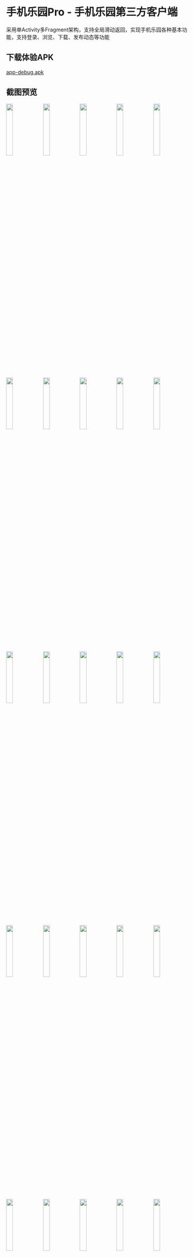 # 手机乐园Pro - 手机乐园第三方客户端
采用单Activity多Fragment架构，支持全局滑动返回，实现手机乐园各种基本功能，支持登录、浏览、下载、发布动态等功能

## 下载体验APK
[app-debug.apk](/app-debug.apk)

## 截图预览
<div>
    <img src="screenshots/screenshot0.jpg" width="19%">
    <img src="screenshots/screenshot1.jpg" width="19%">
    <img src="screenshots/screenshot2.jpg" width="19%">
    <img src="screenshots/screenshot3.jpg" width="19%">
    <img src="screenshots/screenshot4.jpg" width="19%">
    <img src="screenshots/screenshot5.jpg" width="19%">
    <img src="screenshots/screenshot6.jpg" width="19%">
    <img src="screenshots/screenshot7.jpg" width="19%">
    <img src="screenshots/screenshot8.jpg" width="19%">
    <img src="screenshots/screenshot9.jpg" width="19%">
    <img src="screenshots/screenshot10.jpg" width="19%">
    <img src="screenshots/screenshot11.jpg" width="19%">
    <img src="screenshots/screenshot12.jpg" width="19%">
    <img src="screenshots/screenshot13.jpg" width="19%">
    <img src="screenshots/screenshot14.jpg" width="19%">
    <img src="screenshots/screenshot15.jpg" width="19%">
    <img src="screenshots/screenshot16.jpg" width="19%">
    <img src="screenshots/screenshot17.jpg" width="19%">
    <img src="screenshots/screenshot18.jpg" width="19%">
    <img src="screenshots/screenshot19.jpg" width="19%">
    <img src="screenshots/screenshot20.jpg" width="19%">
    <img src="screenshots/screenshot21.jpg" width="19%">
    <img src="screenshots/screenshot22.jpg" width="19%">
    <img src="screenshots/screenshot23.jpg" width="19%">
    <img src="screenshots/screenshot24.jpg" width="19%">
    <img src="screenshots/screenshot25.jpg" width="19%">
    <img src="screenshots/screenshot26.jpg" width="19%">
    <img src="screenshots/screenshot27.jpg" width="19%">
    <img src="screenshots/screenshot28.jpg" width="19%">
    <img src="screenshots/screenshot29.jpg" width="19%">
    <img src="screenshots/screenshot30.jpg" width="19%">
    <img src="screenshots/screenshot31.jpg" width="19%">
    <img src="screenshots/screenshot32.jpg" width="19%">
    <img src="screenshots/screenshot33.jpg" width="19%">
    <img src="screenshots/screenshot34.jpg" width="19%">
    <img src="screenshots/screenshot35.jpg" width="19%">
    <img src="screenshots/screenshot36.jpg" width="19%">
    <img src="screenshots/screenshot37.jpg" width="19%">
    <img src="screenshots/screenshot38.jpg" width="19%">
    <img src="screenshots/screenshot39.jpg" width="19%">
    <img src="screenshots/screenshot40.jpg" width="19%">
    <img src="screenshots/screenshot41.jpg" width="19%">
    <img src="screenshots/screenshot42.jpg" width="19%">
    <img src="screenshots/screenshot43.jpg" width="19%">
    <img src="screenshots/screenshot44.jpg" width="19%">
    <img src="screenshots/screenshot45.jpg" width="19%">
    <img src="screenshots/screenshot46.jpg" width="19%">
    <img src="screenshots/screenshot47.jpg" width="19%">
    <img src="screenshots/screenshot48.jpg" width="19%">
    <img src="screenshots/screenshot49.jpg" width="19%">
</div>

## 感谢以下开源库

- [Fragment框架Fragmentation](https://github.com/Z-P-J/Fragmentation)
- [图片加载框架Glide](https://github.com/bumptech/glide)
- [响应式编程框架RxJava](https://github.com/ReactiveX/RxJava)
- [RxJava for Android：RxAndroid](https://github.com/ReactiveX/RxAndroid)
- [HTML解析器Jsoup](https://github.com/jhy/jsoup)
- [数据库框架DBFlow](https://github.com/agrosner/DBFlow)
- [换肤框架、夜间模式chameleon](https://github.com/zhaoxuyang/chameleon)
- [ViewPager指示器框架MagicIndicator](https://github.com/hackware1993/MagicIndicator)
- [知乎图片选择框架Matisse](https://github.com/zhihu/Matisse)
- [毛玻璃效果Blurred](https://github.com/goweii/Blurred)
- [轮播图Banner](https://github.com/AlpsDog/Banner)
- [自定义SeekBar库IndicatorSeekBar](https://github.com/warkiz/IndicatorSeekBar)
- [Emoji表情库LQREmojiLibrary](https://github.com/GitLqr/LQREmojiLibrary)
- [汉字转拼音TinyPinyin](https://github.com/promeG/TinyPinyin)
- [等级评分控件CBRatingBar](https://github.com/CB-ysx/CBRatingBar)
- [图片压缩CompressHelper](https://github.com/nanchen2251/CompressHelper)
- [九宫格图片NineGridView](https://github.com/Vanish136/NineGridView)
- [ExpandableTextView](https://github.com/MZCretin/ExpandableTextView)
- [聊天气泡控件BubbleView](https://github.com/houtrry/BubbleView)
- [BadgeView](https://github.com/qstumn/BadgeView)


## 开发者的开源库

- [Fragment框架ZFragmentation，基于Fragmentation](https://github.com/Z-P-J/Fragmentation)
- [基于ZFragmentation的弹窗框架Fragmentation-Dialog](https://github.com/Z-P-J/Fragmentation-Dialog)
- [网络请求库ZHttp](https://github.com/Z-P-J/ZHttp)
- [文件下载框架ZDownloader](https://github.com/Z-P-J/ZDownloader)
- [RecyclerView框架ZRecyclerView](https://github.com/Z-P-J/ZRecyclerView)
- [事件订阅和分发库RxBus](https://github.com/Z-P-J/RxBus)
- [Rxjava生命周期管理RxLife，基于RxLifeHelper](https://github.com/Z-P-J/RxLife)
- [安卓换肤框架SkinSwitcher，基于chameleon](https://github.com/Z-P-J/SkinSwitcher)
- [状态切换StateManager](https://github.com/Z-P-J/StateManager)
- [自定义ProgressBar](https://github.com/Z-P-J/ZProgressBar)
- [自定义ToolBar:ZToolBar](https://github.com/Z-P-J/ZToolBar)
- [自定义Switch:ZSwitcher](https://github.com/Z-P-J/ZSwitcher)
- [自定义CheckBox:SmoothCheckBox](https://github.com/Z-P-J/SmoothCheckBox)
- [吐司ZToast](https://github.com/Z-P-J/ZToast)
- [工具类集合](https://github.com/Z-P-J/ZUtils)